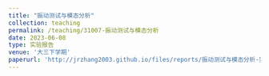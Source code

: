 ```yaml
---
title: "振动测试与模态分析"
collection: teaching
permalink: /teaching/31007-振动测试与模态分析
date: 2023-06-08
type: 实验报告
venue: '大三下学期'
paperurl: 'http://jrzhang2003.github.io/files/reports/振动测试与模态分析-实验报告.pdf'
---
```

